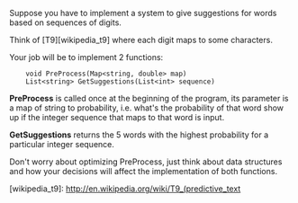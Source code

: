 Suppose you have to implement a system to give suggestions for words based on sequences of digits. 

Think of [T9][wikipedia_t9] where each digit maps to some characters. 

Your job will be to implement 2 functions:

   		void PreProcess(Map<string, double> map)
   		List<string> GetSuggestions(List<int> sequence)

**PreProcess** is called once at the beginning of the program, its parameter is a map of string to probability, i.e. what's the probability of that word show up if the integer sequence that maps to that word is input.

**GetSuggestions** returns the 5 words with the highest probability for a particular integer sequence. 
   
   Don't worry about optimizing PreProcess, just think about data structures and how your decisions will affect the implementation of both functions.
   
   
  [wikipedia_t9]: http://en.wikipedia.org/wiki/T9_(predictive_text 